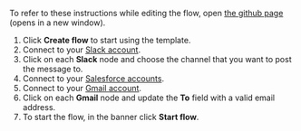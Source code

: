 To refer to these instructions while editing the flow, open [the github page](https://github.com/ot4i/app-connect-templates/blob/main/resources/markdown/Sync%20leads%20between%20Salesforce%20accounts%20and%20send%20email%20with%20the%20sync%20result_instructions.md) (opens in a new window).

1. Click **Create flow** to start using the template.
1. Connect to your [Slack account](http://ibm.biz/aasslack).
1. Click on each **Slack** node and choose the channel that you want to post the message to.
1. Connect to your [Salesforce accounts](http://ibm.biz/aassalesforce).
1. Connect to your [Gmail account](http://ibm.biz/aasgmail).
1. Click on each **Gmail** node and update the **To** field with a valid email address.
1. To start the flow, in the banner click **Start flow**.
